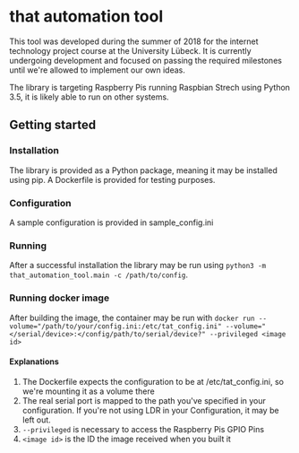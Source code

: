 # that automation tool

This tool was developed during the summer of 2018 for the internet technology
project course at the University Lübeck. It is currently undergoing development
and focused on passing the required milestones until we're allowed to implement
our own ideas.

The library is targeting Raspberry Pis running Raspbian Strech using Python 3.5,
it is likely able to run on other systems.

## Getting started

### Installation
The library is provided as a Python package, meaning it may be installed using pip.
A Dockerfile is provided for testing purposes.

### Configuration
A sample configuration is provided in sample_config.ini

### Running
After a successful installation the library may be run using `python3 -m that_automation_tool.main -c /path/to/config`.

### Running docker image
After building the image, the container may be run with
`docker run --volume="/path/to/your/config.ini:/etc/tat_config.ini" --volume="</serial/device>:</config/path/to/serial/device?" --privileged <image id>`
#### Explanations
1. The Dockerfile expects the configuration to be at /etc/tat_config.ini,
so we're mounting it as a volume there
2. The real serial port is mapped to the path you've specified in your configuration.
If you're not using LDR in your Configuration, it may be left out.
3. `--privileged` is necessary to access the Raspberry Pis GPIO Pins
4. `<image id>` is the ID the image received when you built it